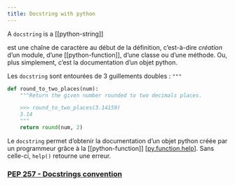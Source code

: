 ```yaml
---
title: Docstring with python
---
```


A `docstring` is a [[python-string]]

est une chaîne de caractère au début de la définition,
c’est-à-dire _création_ d’un module, d’une [[python-function]], d’une classe ou
d’une méthode. Ou, plus simplement, c’est la documentation d’un objet python.

Les `docstring` sont entourées de 3 guillements doubles : `"""`

```python
def round_to_two_places(num):
    """Return the given number rounded to two decimals places.

    >>> round_to_two_places(3.14159)
    3.14
    """
    return round(num, 2)
```

Le `docstring` permet d’obtenir la documentation d’un objet python créée par un
programmeur grâce à la [[python-function]] [[py.function.help]]. Sans celle-ci, `help()`
retourne une erreur.

### [PEP 257 - Docstrings convention](https://peps.python.org/pep-0257/)

[//begin]: # "Autogenerated link references for markdown compatibility"
[py.function]: py.function.md "function"
[py.function.help]: py.function.help.md "help()"
[//end]: # "Autogenerated link references"

